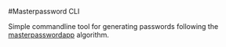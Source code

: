 #Masterpassword CLI

Simple commandline tool for generating passwords following the [masterpasswordapp](http://www.masterpasswordapp.com) algorithm.
